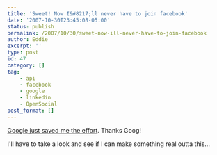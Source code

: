 ```yaml
---
title: 'Sweet! Now I&#8217;ll never have to join facebook'
date: '2007-10-30T23:45:08-05:00'
status: publish
permalink: /2007/10/30/sweet-now-ill-never-have-to-join-facebook
author: Eddie
excerpt: ''
type: post
id: 47
category: []
tag:
    - api
    - facebook
    - google
    - linkedin
    - OpenSocial
post_format: []
---
```

[Google just saved me the effort](http://www.techcrunch.com/2007/10/30/details-revealed-google-opensocial-to-be-common-apis-for-building-social-apps/). Thanks Goog!

I'll have to take a look and see if I can make something real outta this...